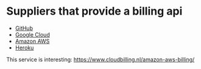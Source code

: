 # Suppliers that provide a billing api

* [GitHub](https://docs.github.com/en/rest/reference/billing)
* [Google Cloud](https://cloud.google.com/billing/docs/reference/rest)
* [Amazon AWS](https://docs.aws.amazon.com/awsaccountbilling/latest/aboutv2/ce-api.html)
* [Heroku](https://devcenter.heroku.com/articles/platform-api-reference#invoice)


This service is interesting: https://www.cloudbilling.nl/amazon-aws-billing/
